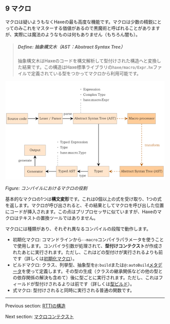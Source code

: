 ## 9 マクロ

マクロは疑いようもなくHaxeの最も高度な機能です。マクロは少数の精鋭にとってのみこれをマスターする価値があるので黒魔術と呼ばれることがありますが、実際には魔法のようなものは何もありません（もちろん闇も）。

> ##### Define: 抽象構文木（AST：Abstract Syntax Tree）
>
> 抽象構文木はHaxeのコードを構文解析して型付けされた構造へと変換した結果です。この構造はHaxe標準ライブラリの`haxe/macro/Expr.hx`ファイルで定義されている型をつかってマクロから利用可能です。

<img src="../../../HaxeManual/assets/graphics/generated/macro-compilation-role.png" alt="コンパイルにおけるマクロの役割" title="コンパイルにおけるマクロの役割" />

_Figure: コンパイルにおけるマクロの役割_

基本的なマクロの1つは**構文変形**です。これは0個以上の式を受け取り、1つの式を返します。マクロが呼び出されると、その結果としてマクロを呼び出した位置にコードが挿入されます。この点はプリプロセッサに似ていますが、Haxeのマクロはテキストの置換ツールではありません。

マクロには種類があり、それぞれ異なるコンパイルの段階で動作します。

* 初期化マクロ: コマンドラインから`--macro`コンパイラパラメータを使うことで使用します。コンパイラ引数が処理されて、**型付けコンテクスト**が作成されたあとに実行されます。ただし、これはどの型付けが実行されるよりも前です（詳しくは[初期化マクロ](macro-initialization.md)）。
* ビルドマクロ: クラス、列挙型、抽象型を`@:build`または`@:autoBuild`[メタデータ](lf-metadata.md)を使って定義します。その型の生成（クラスの継承関係などの他の型との依存関係の解決も含めて）後に型ごとに実行されます。ただし、これはフィールドが型付けされるよりは前です（詳しくは[型ビルド](macro-type-building.md)）。
* 式マクロ: 型付けされると同時に実行される普通の関数です。

---

Previous section: [RTTIの構造](cr-rtti-structure.md)

Next section: [マクロコンテクスト](macro-context.md)
